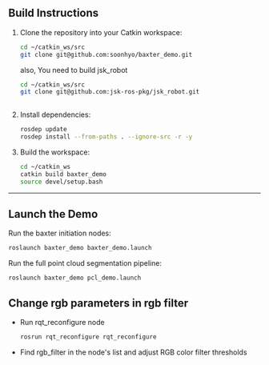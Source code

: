 ## ️Build Instructions

1. Clone the repository into your Catkin workspace:

   ```bash
   cd ~/catkin_ws/src
   git clone git@github.com:soonhyo/baxter_demo.git
   ```
   also, You need to build jsk_robot
   ```bash
   cd ~/catkin_ws/src
   git clone git@github.com:jsk-ros-pkg/jsk_robot.git
  
   ```

3. Install dependencies:

   ```bash
   rosdep update
   rosdep install --from-paths . --ignore-src -r -y
   ```

3. Build the workspace:

   ```bash
   cd ~/catkin_ws
   catkin build baxter_demo
   source devel/setup.bash
   ```

---

## Launch the Demo

Run the baxter initiation nodes:

```bash
roslaunch baxter_demo baxter_demo.launch
```
Run the full point cloud segmentation pipeline:

```bash
roslaunch baxter_demo pcl_demo.launch
```


## Change rgb parameters in rgb filter 

* Run rqt_reconfigure node

  ```bash
  rosrun rqt_reconfigure rqt_reconfigure
  ```

* Find rgb_filter in the node's list and adjust RGB color filter thresholds
